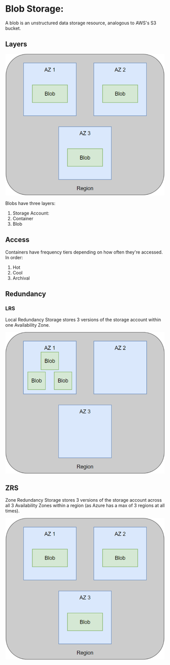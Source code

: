 # Blob Storage:

A blob is an unstructured data storage resource, analogous to AWS's S3 bucket.

## Layers

![img.png](images/image.png)

Blobs have three layers:

1. Storage Account:
2. Container
3. Blob

## Access

Containers have frequency tiers depending on how often they're accessed. In order:

1. Hot
2. Cool
3. Archival

## Redundancy

### LRS

Local Redundancy Storage stores 3 versions of the storage account within one Availability Zone.

![Alt text](images/image-1.png)

## ZRS

Zone Redundancy Storage stores 3 versions of the storage account across all 3 Availability Zones within a region (as Azure has a max of 3 regions at all times).

![img.png](images/image.png)